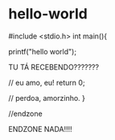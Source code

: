 # hello-world
#include <stdio.h>
int main(){

  printf("hello world");
  
  TU TÁ RECEBENDO???????

// eu amo, eu!
return 0;

// perdoa, amorzinho. 
}

//endzone


ENDZONE NADA!!!!
